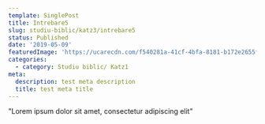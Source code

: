 ```yaml
---
template: SinglePost
title: Intrebare5
slug: studiu-biblic/katz3/intrebare5
status: Published
date: '2019-05-09'
featuredImage: 'https://ucarecdn.com/f540281a-41cf-4bfa-8181-b172e2655fba/-/crop/1632x1777/0,672/-/preview/'
categories:
  - category: Studiu biblic/ Katz1
meta:
  description: test meta description
  title: test meta title
---
```


"Lorem ipsum dolor sit amet, consectetur adipiscing elit"

